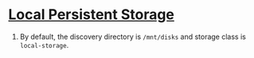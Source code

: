 # [Local Persistent Storage](https://github.com/kubernetes-incubator/external-storage/tree/master/local-volume)

1. By default, the discovery directory is `/mnt/disks` and storage class is `local-storage`.